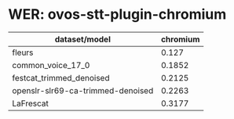 
# WER: ovos-stt-plugin-chromium
|dataset/model|chromium|
|-|-|
| fleurs | 0.127 |
| common_voice_17_0 | 0.1852 |
| festcat_trimmed_denoised | 0.2125 |
| openslr-slr69-ca-trimmed-denoised | 0.2263 |
| LaFrescat | 0.3177 |